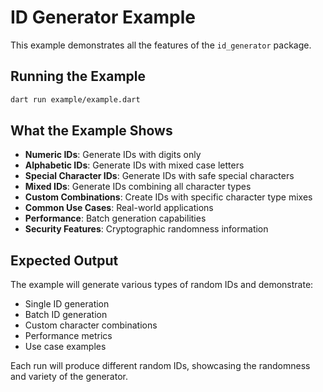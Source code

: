 # ID Generator Example

This example demonstrates all the features of the `id_generator` package.

## Running the Example

```bash
dart run example/example.dart
```

## What the Example Shows

- **Numeric IDs**: Generate IDs with digits only
- **Alphabetic IDs**: Generate IDs with mixed case letters
- **Special Character IDs**: Generate IDs with safe special characters
- **Mixed IDs**: Generate IDs combining all character types
- **Custom Combinations**: Create IDs with specific character type mixes
- **Common Use Cases**: Real-world applications
- **Performance**: Batch generation capabilities
- **Security Features**: Cryptographic randomness information

## Expected Output

The example will generate various types of random IDs and demonstrate:

- Single ID generation
- Batch ID generation
- Custom character combinations
- Performance metrics
- Use case examples

Each run will produce different random IDs, showcasing the randomness and variety of the generator.

